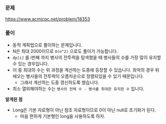 ### 문제
https://www.acmicpc.net/problem/18353

### 풀이

- 동적 계획법으로 풀이하는 문제입니다.
- N은 최대 2000이므로 `O(n^2)` 으로도 풀이가 가능합니다.
- `dp[i]` 를 i번째 까지 병사의 전투력을 탐색했을 때 병사들의 수를 가장 많이 유지할 수 있는 경우입니다.
- 이 중 최대의 수는 위 과정을 계산하는 도중에 등장할 수 있습니다. 최악의 경우 뒤에오는 병사들의 전투력이 오름차순으로 정렬되있을 수 있기 때문입니다.
	- 그래서 계산하는 도중 갱신하도록 했습니다.
- 최소 열외해야하는 수는 `병사의 전체 수 - 병사를 최대한 유지한 수` 입니다.

**알게된 점**

- Long은 기본 자료형이 아닌 참조 자료형이므로 0이 아닌 null로 초기화가 된다.
	- 마음 편하게 기본형인 long을 사용하도록 하자.